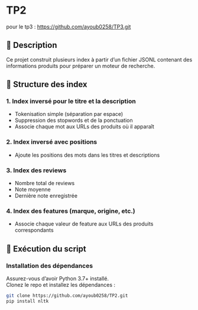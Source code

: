 # TP2
pour le tp3 :  https://github.com/ayoub0258/TP3.git
## 📌 Description
Ce projet construit plusieurs index à partir d’un fichier JSONL contenant des informations produits pour préparer un moteur de recherche.

## 📂 Structure des index
### **1. Index inversé pour le titre et la description**
- Tokenisation simple (séparation par espace)
- Suppression des stopwords et de la ponctuation
- Associe chaque mot aux URLs des produits où il apparaît

### **2. Index inversé avec positions**
- Ajoute les positions des mots dans les titres et descriptions

### **3. Index des reviews**
- Nombre total de reviews
- Note moyenne
- Dernière note enregistrée

### **4. Index des features (marque, origine, etc.)**
- Associe chaque valeur de feature aux URLs des produits correspondants

## 🚀 Exécution du script
### **Installation des dépendances**
Assurez-vous d’avoir Python 3.7+ installé.  
Clonez le repo et installez les dépendances :
```bash
git clone https://github.com/ayoub0258/TP2.git
pip install nltk